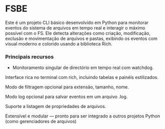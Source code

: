 # FSBE
Este é um projeto CLI básico desenvolvido em Python para monitorar eventos do sistema de arquivos em tempo real e interagir o máximo possível com o FS. Ele detecta alterações como criação, modificação, exclusão e movimentação de arquivos e pastas, exibindo os eventos com visual moderno e colorido usando a biblioteca Rich.

### Principais recursos

- Monitoramento singular de directório em tempo real com watchdog.

Interface rica no terminal com rich, incluindo tabelas e painéis estilizados.

Modo de filtragem opcional para extensão, tamanho, nome.

Modo log opcional para salvar eventos em um arquivo .log.

Suporte a listagem de propriedades de arquivos.

Extensível e modular — pronto para ser integrado a outros projetos Python (como gerenciadores de arquivos)
